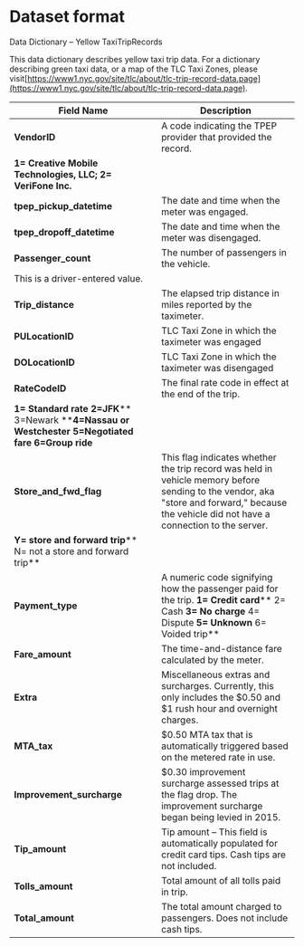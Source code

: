 # Dataset format
Data Dictionary – Yellow TaxiTripRecords

This data dictionary describes yellow taxi trip data. For a dictionary describing green taxi data, or a map of the TLC Taxi Zones, please visit[https://www1.nyc.gov/site/tlc/about/tlc-trip-record-data.page](https://www1.nyc.gov/site/tlc/about/tlc-trip-record-data.page).

| **Field Name** | **Description** |
| --- | --- |
| **VendorID** | A code indicating the TPEP provider that provided the record.
**1= Creative Mobile Technologies, LLC; 2= VeriFone Inc.** |
| **tpep\_pickup\_datetime** | The date and time when the meter was engaged. |
| **tpep\_dropoff\_datetime** | The date and time when the meter was disengaged. |
| **Passenger\_count** | The number of passengers in the vehicle.
This is a driver-entered value. |
| **Trip\_distance** | The elapsed trip distance in miles reported by the taximeter. |
| **PULocationID** | TLC Taxi Zone in which the taximeter was engaged |
| **DOLocationID** | TLC Taxi Zone in which the taximeter was disengaged |
| **RateCodeID** | The final rate code in effect at the end of the trip.
**1= Standard rate 2=JFK**** 3=Newark ****4=Nassau or Westchester 5=Negotiated fare 6=Group ride** |
| **Store\_and\_fwd\_flag** | This flag indicates whether the trip record was held in vehicle memory before sending to the vendor, aka &quot;store and forward,&quot; because the vehicle did not have a connection to the server.
**Y= store and forward trip**** N= not a store and forward trip** |
| **Payment\_type** | A numeric code signifying how the passenger paid for the trip. **1= Credit card**** 2= Cash ****3= No charge**** 4= Dispute ****5= Unknown**** 6= Voided trip** |
| **Fare\_amount** | The time-and-distance fare calculated by the meter. |
| **Extra** | Miscellaneous extras and surcharges. Currently, this only includes the $0.50 and $1 rush hour and overnight charges. |
| **MTA\_tax** | $0.50 MTA tax that is automatically triggered based on the metered rate in use. |
| **Improvement\_surcharge** | $0.30 improvement surcharge assessed trips at the flag drop. The improvement surcharge began being levied in 2015. |
| **Tip\_amount** | Tip amount – This field is automatically populated for credit card tips. Cash tips are not included. |
| **Tolls\_amount** | Total amount of all tolls paid in trip. |
| **Total\_amount** | The total amount charged to passengers. Does not include cash tips. |